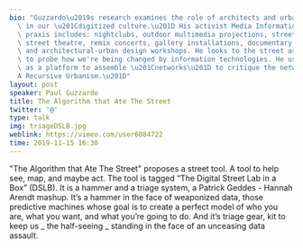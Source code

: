 ```yaml
---
bio: "Guzzardo\u2019s research examines the role of architects and urban designers\
  \ in our \u201Cdigitized culture.\u201D His activist Media Information Literacy\
  \ praxis includes: nightclubs, outdoor multimedia projections, street-front media-labs,\
  \ street theatre, remix concerts, gallery installations, documentary films, litigation,\
  \ and architectural-urban design workshops. He looks to the street as the stage\
  \ to probe how we're being changed by information technologies. He uses the street\
  \ as a platform to assemble \u201Cnetworks\u201D to critique the network,  \u201C\
  A Recursive Urbanism.\u201D"
layout: post
speaker: Paul Guzzardo
title: The Algorithm that Ate The Street
twitter: '@'
type: talk
img: triageDSLB.jpg
weblink: https://vimeo.com/user6084722
time: 2019-11-15 16:30
---
```

 "The Algorithm that Ate The Street" proposes a street tool. A tool to help see, map, and maybe act. The tool is tagged “The Digital Street Lab in a Box” (DSLB). It is a hammer and a triage system, a Patrick Geddes - Hannah Arendt mashup. It’s a hammer in the face of weaponized data, those predictive machines whose goal is to create a perfect model of who you are, what you want, and what you’re going to do. And it’s triage gear, kit to keep us _ the half-seeing _ standing in the face of an unceasing data assault.
